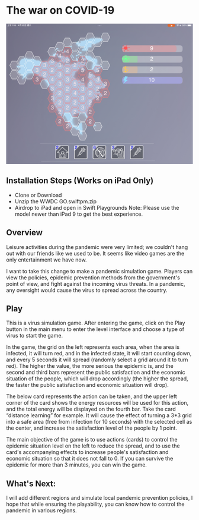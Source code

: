 # The war on COVID-19

![The war on COVID-19](img/game.png)

## Installation Steps (Works on iPad Only)
- Clone or Download
- Unzip the WWDC GO.swiftpm.zip
- Airdrop to iPad and open in Swift Playgrounds
Note: Please use the model newer than iPad 9 to get the best experience.

## Overview

Leisure activities during the pandemic were very limited; we couldn't hang out with our friends like we used to be. It seems like video games are the only entertainment we have now.

I want to take this change to make a pandemic simulation game. Players can view the policies, epidemic prevention methods from the government's point of view, and fight against the incoming virus threats. In a pandemic, any oversight would cause the virus to spread across the country.

## Play

This is a virus simulation game. After entering the game, click on the Play button in the main menu to enter the level interface and choose a type of virus to start the game.

In the game, the grid on the left represents each area, when the area is infected, it will turn red, and in the infected state, it will start counting down, and every 5 seconds it will spread (randomly select a grid around it to turn red). The higher the value, the more serious the epidemic is, and the second and third bars represent the public satisfaction and the economic situation of the people, which will drop accordingly (the higher the spread, the faster the public satisfaction and economic situation will drop).

The below card represents the action can be taken, and the upper left corner of the card shows the energy resources will be used for this action, and the total energy will be displayed on the fourth bar. Take the card “distance learning” for example. It will cause the effect of turning a 3*3 grid into a safe area (free from infection for 10 seconds) with the selected cell as the center, and increase the satisfaction level of the people by 1 point.

The main objective of the game is to use actions (cards) to control the epidemic situation level on the left to reduce the spread, and to use the card's accompanying effects to increase people's satisfaction and economic situation so that it does not fall to 0. If you can survive the epidemic for more than 3 minutes, you can win the game.

## What's Next:
I will add different regions and simulate local pandemic prevention policies, I hope that while ensuring the playability, you can know how to control the pandemic in various regions.
